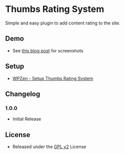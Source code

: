 # Thumbs Rating System
Simple and easy plugin to add content rating to the site.
## Demo
* See [this blog post](https://wpzen.ru/plugins/thumbs-rating-system/) for screenshots
## Setup
* [WPZen - Setup Thumbs Rating System](https://wpzen.ru/plugins/thumbs-rating-system/)
## Changelog
### 1.0.0
* Initial Release
## License
* Released under the [GPL v2](http://www.gnu.org/licenses/gpl-2.0.html) License
